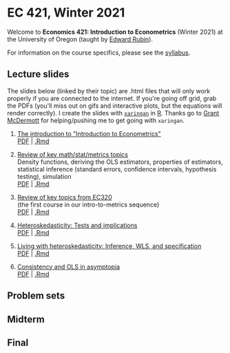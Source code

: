 # EC 421, Winter 2021

Welcome to **Economics 421: Introduction to Econometrics** (Winter 2021) at the University of Oregon (taught by [Edward Rubin](https://edrub.in)).

For information on the course specifics, please see the [syllabus](https://raw.githack.com/edrubin/EC421W21/master/syllabus/syllabus.pdf).

## Lecture slides

The slides below (linked by their topic) are .html files that will only work properly if you are connected to the internet. If you're going off grid, grab the PDFs (you'll miss out on gifs and interactive plots, but the equations will render correctly). I create the slides with [`xaringan`](https://github.com/yihui/xaringan/wiki) in [R](cran.r-project.org). Thanks go to [Grant McDermott](grantmcdermott.com/) for helping/pushing me to get going with `xaringan`.

1. [The introduction to "Introduction to Econometrics"](https://raw.githack.com/edrubin/EC421W21/master/notes/01-intro/01-intro.html) <br> [PDF](https://raw.githack.com/edrubin/EC421W21/master/notes/01-intro/01-intro.pdf) | [.Rmd](https://github.com/edrubin/EC421W21/blob/master/notes/01-intro/01-intro.Rmd)

2. [Review of key math/stat/metrics topics](https://raw.githack.com/edrubin/EC421W21/master/notes/02-review/02-review.html)<br>Density functions, deriving the OLS estimators, properties of estimators, statistical inference (standard errors, confidence intervals, hypothesis testing), simulation <br> [PDF](https://raw.githack.com/edrubin/EC421W21/master/notes/02-review/02-review.pdf) | [.Rmd](https://github.com/edrubin/EC421W21/blob/master/notes/02-review/02-review.Rmd)

3. [Review of key topics from EC320](https://raw.githack.com/edrubin/EC421W21/master/notes/03-review/03-review.html)<br>(the first course in our intro-to-metrics sequence) <br> [PDF](https://raw.githack.com/edrubin/EC421W21/master/notes/03-review/03-review.pdf) | [.Rmd](https://github.com/edrubin/EC421W21/blob/master/notes/03-review/03-review.Rmd)

4. [Heteroskedasticity: Tests and implications](https://raw.githack.com/edrubin/EC421W21/master/notes/04-heteroskedasticity/04-heteroskedasticity.html) <br> [PDF](https://raw.githack.com/edrubin/EC421W21/master/notes/04-heteroskedasticity/04-heteroskedasticity.pdf) | [.Rmd](https://github.com/edrubin/EC421W21/blob/master/notes/04-heteroskedasticity/04-heteroskedasticity.Rmd)

5. [Living with heteroskedasticity: Inference, WLS, and specification](https://raw.githack.com/edrubin/EC421W21/master/notes/05-heteroskedasticity/05-heteroskedasticity.html) <br> [PDF](https://raw.githack.com/edrubin/EC421W21/master/notes/05-heteroskedasticity/05-heteroskedasticity.pdf) | [.Rmd](https://github.com/edrubin/EC421W21/blob/master/notes/05-heteroskedasticity/05-heteroskedasticity.Rmd)

6. [Consistency and OLS in asymptopia](https://raw.githack.com/edrubin/EC421W21/master/notes/06-consistency/06-consistency.html) <br> [PDF](https://raw.githack.com/edrubin/EC421W21/master/notes/06-consistency/06-consistency.pdf) | [.Rmd](https://github.com/edrubin/EC421W21/blob/master/notes/06-consistency/06-consistency.Rmd)


## Problem sets

## Midterm

## Final
